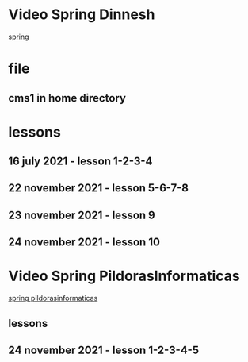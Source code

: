 # Video Spring Dinnesh

[spring](https://www.youtube.com/watch?v=aZlGNXtGbr8&list=PLK0V_H0fCvPgityADYcP_IbdNeqp3zCXr)

# file

## cms1 in home directory

# lessons

## 16 july 2021 - lesson 1-2-3-4

## 22 november 2021 - lesson 5-6-7-8

## 23 november 2021 - lesson 9

## 24 november 2021 - lesson 10

# Video Spring PildorasInformaticas

[spring pildorasinformaticas](https://www.youtube.com/watch?v=kFIvslQQZ9k&list=PLU8oAlHdN5Blq85GIxtKjIXdfHPksV_Hm&index=1)

## lessons

## 24 november 2021 - lesson 1-2-3-4-5




